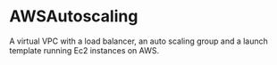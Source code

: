 # AWSAutoscaling
A virtual VPC with a load balancer, an auto scaling group and a launch template running Ec2 instances on AWS.
